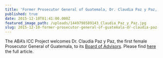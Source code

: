 ```yaml
---
title: 'Former Prosecutor General of Guatemala, Dr. Claudia Paz y Paz, Joins the Board of Advisors of ABA’s International Criminal Court Project'
published: true
date: 2015-12-10T01:41:00.000Z
featured_image_path: /uploads/1449798589143_Claudia_Paz_y_Paz.jpg
slug: 2015-12-10-former-prosecutor-general-of-guatemala-dr-claudia-paz-y-paz-joins-the-board-of-advisors-of-abas-international-criminal-court-project
---
```



The ABA’s ICC Project welcomes Dr. Claudia Paz y Paz, the first female Prosecutor General of Guatemala, to its [Board of Advisors](http://www.aba-icc.org/the-aba-icc-project/board-of-advisors/). Please find [here](http://www.international-criminal-justice-today.org/news/former-prosecutor-general-of-guatemala-dr-claudia-paz-y-paz-joins-the-board-of-advisors-of-abas-international-criminal-court-project/) the full article.